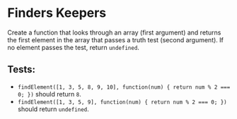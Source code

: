 # Finders Keepers

Create a function that looks through an array (first argument) and returns the first element in the array that passes a truth test (second argument).
If no element passes the test, return `undefined`.

## Tests:

-   `findElement([1, 3, 5, 8, 9, 10], function(num) { return num % 2 === 0; })` should return `8`.
-   `findElement([1, 3, 5, 9], function(num) { return num % 2 === 0; })` should return `undefined`.
